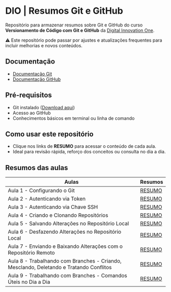 # DIO | Resumos Git e GitHub

Repositório para armazenar resumos sobre Git e GitHub do curso **Versionamento de Código com Git e GitHub** da [Digital Innovation One](https://www.dio.me/).

⚠️ Este repositório pode passar por ajustes e atualizações frequentes para incluir melhorias e novos conteúdos.

## Documentação
- [Documentação Git](https://git-scm.com/docs)
- [Documentação GitHub](https://docs.github.com/pt)

## Pré-requisitos
- Git instalado ([Download aqui](https://git-scm.com/downloads))
- Acesso ao GitHub
- Conhecimentos básicos em terminal ou linha de comando

## Como usar este repositório
- Clique nos links de **RESUMO** para acessar o conteúdo de cada aula.
- Ideal para revisão rápida, reforço dos conceitos ou consulta no dia a dia.

## Resumos das aulas
| Aulas | Resumos |
|------|--------|
| Aula 1 - Configurando o Git | [RESUMO](LINK) |
| Aula 2 - Autenticando via Token | [RESUMO](LINK) |
| Aula 3 - Autenticando via Chave SSH | [RESUMO](LINK) |
| Aula 4 - Criando e Clonando Repositórios | [RESUMO](LINK) |
| Aula 5 - Salvando Alterações no Repositório Local | [RESUMO](LINK) |
| Aula 6 - Desfazendo Alterações no Repositório Local | [RESUMO](LINK) |
| Aula 7 - Enviando e Baixando Alterações com o Repositório Remoto | [RESUMO](LINK) |
| Aula 8 - Trabalhando com Branches - Criando, Mesclando, Deletando e Tratando Conflitos | [RESUMO](LINK) |
| Aula 9 - Trabalhando com Branches - Comandos Úteis no Dia a Dia | [RESUMO](LINK) |
